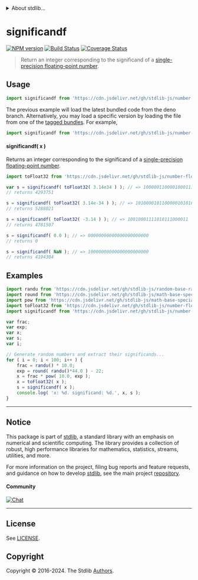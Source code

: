 <!--

@license Apache-2.0

Copyright (c) 2018 The Stdlib Authors.

Licensed under the Apache License, Version 2.0 (the "License");
you may not use this file except in compliance with the License.
You may obtain a copy of the License at

   http://www.apache.org/licenses/LICENSE-2.0

Unless required by applicable law or agreed to in writing, software
distributed under the License is distributed on an "AS IS" BASIS,
WITHOUT WARRANTIES OR CONDITIONS OF ANY KIND, either express or implied.
See the License for the specific language governing permissions and
limitations under the License.

-->


<details>
  <summary>
    About stdlib...
  </summary>
  <p>We believe in a future in which the web is a preferred environment for numerical computation. To help realize this future, we've built stdlib. stdlib is a standard library, with an emphasis on numerical and scientific computation, written in JavaScript (and C) for execution in browsers and in Node.js.</p>
  <p>The library is fully decomposable, being architected in such a way that you can swap out and mix and match APIs and functionality to cater to your exact preferences and use cases.</p>
  <p>When you use stdlib, you can be absolutely certain that you are using the most thorough, rigorous, well-written, studied, documented, tested, measured, and high-quality code out there.</p>
  <p>To join us in bringing numerical computing to the web, get started by checking us out on <a href="https://github.com/stdlib-js/stdlib">GitHub</a>, and please consider <a href="https://opencollective.com/stdlib">financially supporting stdlib</a>. We greatly appreciate your continued support!</p>
</details>

# significandf

[![NPM version][npm-image]][npm-url] [![Build Status][test-image]][test-url] [![Coverage Status][coverage-image]][coverage-url] <!-- [![dependencies][dependencies-image]][dependencies-url] -->

> Return an integer corresponding to the significand of a [single-precision floating-point number][ieee754].



<section class="usage">

## Usage

```javascript
import significandf from 'https://cdn.jsdelivr.net/gh/stdlib-js/number-float32-base-significand@deno/mod.js';
```
The previous example will load the latest bundled code from the deno branch. Alternatively, you may load a specific version by loading the file from one of the [tagged bundles](https://github.com/stdlib-js/number-float32-base-significand/tags). For example,

```javascript
import significandf from 'https://cdn.jsdelivr.net/gh/stdlib-js/number-float32-base-significand@v0.2.2-deno/mod.js';
```

#### significandf( x )

Returns an integer corresponding to the significand of a [single-precision floating-point number][ieee754].

```javascript
import toFloat32 from 'https://cdn.jsdelivr.net/gh/stdlib-js/number-float64-base-to-float32@deno/mod.js';

var s = significandf( toFloat32( 3.14e34 ) ); // => 10000011000010001110111
// returns 4293751

s = significandf( toFloat32( 3.14e-34 ) ); // => 10100001011000001010101
// returns 5288021

s = significandf( toFloat32( -3.14 ) ); // => 10010001111010111000011
// returns 4781507

s = significandf( 0.0 ); // => 00000000000000000000000
// returns 0

s = significandf( NaN ); // => 10000000000000000000000
// returns 4194304
```

</section>

<!-- /.usage -->

<section class="examples">

## Examples

<!-- eslint no-undef: "error" -->

```javascript
import randu from 'https://cdn.jsdelivr.net/gh/stdlib-js/random-base-randu@deno/mod.js';
import round from 'https://cdn.jsdelivr.net/gh/stdlib-js/math-base-special-round@deno/mod.js';
import pow from 'https://cdn.jsdelivr.net/gh/stdlib-js/math-base-special-pow@deno/mod.js';
import toFloat32 from 'https://cdn.jsdelivr.net/gh/stdlib-js/number-float64-base-to-float32@deno/mod.js';
import significandf from 'https://cdn.jsdelivr.net/gh/stdlib-js/number-float32-base-significand@deno/mod.js';

var frac;
var exp;
var x;
var s;
var i;

// Generate random numbers and extract their significands...
for ( i = 0; i < 100; i++ ) {
    frac = randu() * 10.0;
    exp = round( randu()*44.0 ) - 22;
    x = frac * pow( 10.0, exp );
    x = toFloat32( x );
    s = significandf( x );
    console.log( 'x: %d. significand: %d.', x, s );
}
```

</section>

<!-- /.examples -->

<!-- C interface documentation. -->



<!-- Section for related `stdlib` packages. Do not manually edit this section, as it is automatically populated. -->

<section class="related">

</section>

<!-- /.related -->

<!-- Section for all links. Make sure to keep an empty line after the `section` element and another before the `/section` close. -->


<section class="main-repo" >

* * *

## Notice

This package is part of [stdlib][stdlib], a standard library with an emphasis on numerical and scientific computing. The library provides a collection of robust, high performance libraries for mathematics, statistics, streams, utilities, and more.

For more information on the project, filing bug reports and feature requests, and guidance on how to develop [stdlib][stdlib], see the main project [repository][stdlib].

#### Community

[![Chat][chat-image]][chat-url]

---

## License

See [LICENSE][stdlib-license].


## Copyright

Copyright &copy; 2016-2024. The Stdlib [Authors][stdlib-authors].

</section>

<!-- /.stdlib -->

<!-- Section for all links. Make sure to keep an empty line after the `section` element and another before the `/section` close. -->

<section class="links">

[npm-image]: http://img.shields.io/npm/v/@stdlib/number-float32-base-significand.svg
[npm-url]: https://npmjs.org/package/@stdlib/number-float32-base-significand

[test-image]: https://github.com/stdlib-js/number-float32-base-significand/actions/workflows/test.yml/badge.svg?branch=v0.2.2
[test-url]: https://github.com/stdlib-js/number-float32-base-significand/actions/workflows/test.yml?query=branch:v0.2.2

[coverage-image]: https://img.shields.io/codecov/c/github/stdlib-js/number-float32-base-significand/main.svg
[coverage-url]: https://codecov.io/github/stdlib-js/number-float32-base-significand?branch=main

<!--

[dependencies-image]: https://img.shields.io/david/stdlib-js/number-float32-base-significand.svg
[dependencies-url]: https://david-dm.org/stdlib-js/number-float32-base-significand/main

-->

[chat-image]: https://img.shields.io/gitter/room/stdlib-js/stdlib.svg
[chat-url]: https://app.gitter.im/#/room/#stdlib-js_stdlib:gitter.im

[stdlib]: https://github.com/stdlib-js/stdlib

[stdlib-authors]: https://github.com/stdlib-js/stdlib/graphs/contributors

[umd]: https://github.com/umdjs/umd
[es-module]: https://developer.mozilla.org/en-US/docs/Web/JavaScript/Guide/Modules

[deno-url]: https://github.com/stdlib-js/number-float32-base-significand/tree/deno
[deno-readme]: https://github.com/stdlib-js/number-float32-base-significand/blob/deno/README.md
[umd-url]: https://github.com/stdlib-js/number-float32-base-significand/tree/umd
[umd-readme]: https://github.com/stdlib-js/number-float32-base-significand/blob/umd/README.md
[esm-url]: https://github.com/stdlib-js/number-float32-base-significand/tree/esm
[esm-readme]: https://github.com/stdlib-js/number-float32-base-significand/blob/esm/README.md
[branches-url]: https://github.com/stdlib-js/number-float32-base-significand/blob/main/branches.md

[stdlib-license]: https://raw.githubusercontent.com/stdlib-js/number-float32-base-significand/main/LICENSE

[ieee754]: https://en.wikipedia.org/wiki/IEEE_754-1985

</section>

<!-- /.links -->

